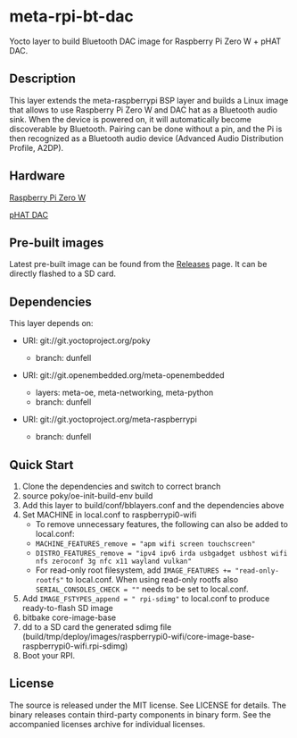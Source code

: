 # meta-rpi-bt-dac

Yocto layer to build Bluetooth DAC image for Raspberry Pi Zero W + pHAT DAC.

## Description

This layer extends the meta-raspberrypi BSP layer and builds a Linux image that allows to use Raspberry Pi Zero W and DAC hat as a Bluetooth audio sink. When the device is powered on, it will automatically become discoverable by Bluetooth. Pairing can be done without a pin, and the Pi is then recognized as a Bluetooth audio device (Advanced Audio Distribution Profile, A2DP).

## Hardware

[Raspberry Pi Zero W](https://www.raspberrypi.org/products/raspberry-pi-zero-w/)

[pHAT DAC](https://shop.pimoroni.com/products/phat-dac)

## Pre-built images

Latest pre-built image can be found from the [Releases](https://github.com/spietika/meta-rpi-bt-dac/releases) page. It can be directly flashed to a SD card.

## Dependencies

This layer depends on:

* URI: git://git.yoctoproject.org/poky
    * branch: dunfell

* URI: git://git.openembedded.org/meta-openembedded
    * layers: meta-oe, meta-networking, meta-python
    * branch: dunfell

* URI: git://git.yoctoproject.org/meta-raspberrypi
    * branch: dunfell

## Quick Start

1. Clone the dependencies and switch to correct branch
2. source poky/oe-init-build-env build
3. Add this layer to build/conf/bblayers.conf and the dependencies above
4. Set MACHINE in local.conf to raspberrypi0-wifi
    * To remove unnecessary features, the following can also be added to local.conf:
    * `MACHINE_FEATURES_remove = "apm wifi screen touchscreen"`
    * `DISTRO_FEATURES_remove = "ipv4 ipv6 irda usbgadget usbhost wifi nfs zeroconf 3g nfc x11 wayland vulkan"`
    * For read-only root filesystem, add `IMAGE_FEATURES += "read-only-rootfs"` to local.conf. When using read-only rootfs also `SERIAL_CONSOLES_CHECK = ""` needs to be set to local.conf.
5. Add `IMAGE_FSTYPES_append = " rpi-sdimg"` to local.conf to produce ready-to-flash SD image
6. bitbake core-image-base
7. dd to a SD card the generated sdimg file (build/tmp/deploy/images/raspberrypi0-wifi/core-image-base-raspberrypi0-wifi.rpi-sdimg)
8. Boot your RPI.

## License

The source is released under the MIT license. See LICENSE for details. The binary releases contain third-party components in binary form. See the accompanied licenses archive for individual licenses.
